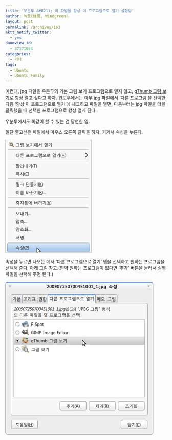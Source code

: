 ```yaml
---
title: '우분투 &#8211; 이 파일을 항상 이 프로그램으로 열기 설정법'
author: 녹풍(綠風, Windgreen)
layout: post
permalink: /archives/163
aktt_notify_twitter:
  - yes
daumview_id:
  - 37171054
categories:
  - 기타
tags:
  - Ubuntu
  - Ubuntu Family
---
```

예컨대, jpg 파일을 우분투의 기본 그림 보기 프로그램으로 열지 않고, <a href="http://mytory.textcube.com/entry/%EB%A6%AC%EB%88%85%EC%8A%A4%EC%9A%A9-%EA%B7%B8%EB%A6%BC-%EB%B3%B4%EA%B8%B0-%ED%94%84%EB%A1%9C%EA%B7%B8%EB%9E%A8-gThumb-%EB%A6%AC%EB%88%85%EC%8A%A4%EC%9A%A9-XnView%EC%95%8C%EC%94%A8ACDSee-%EA%B0%99%EC%9D%80-%EA%B2%83%EC%9D%84-%EC%B0%BE%EB%8A%94%EB%8B%A4%EB%A9%B4" target="_blank">gThumb 그림 보기</a>로 항상 열고 싶다고 하자. 윈도우에서는 아무 jpg 파일에서 &#8216;다른 프로그램&#8217;을 선택한 다음 &#8216;항상 이 프로그램으로 열기&#8217;에 체크하고 파일을 열면, 다음부터는 jpg 파일을 더블클릭했을 때 선택한 프로그램으로 항상 열게 된다.

우분투에서도 똑같이 할 수 있는 건 당연한 일.

일단 열고싶은 파일에서 마우스 오른쪽 클릭을 하자. 거기서 속성을 누른다.

<img src="/uploads/legacy/old-images/1/cfile27.uf.1657094F4D4BC8791B8A08.png" class="aligncenter" width="269" height="354" alt="" />

속성을 누르면 나오는 데서 &#8216;다른 프로그램으로 열기&#8217; 탭을 선택하고 원하는 프로그램을 선택해 준다. 아래 그림 참고.(만약 원하는 프로그램이 없다면 &#8216;추가&#8217; 버튼을 눌러서 실행 파일을 선택해 주면 된다.)

<img src="/uploads/legacy/old-images/1/cfile30.uf.18085F564D4BC87A322A1D.png" class="aligncenter" width="462" height="479" alt="" />